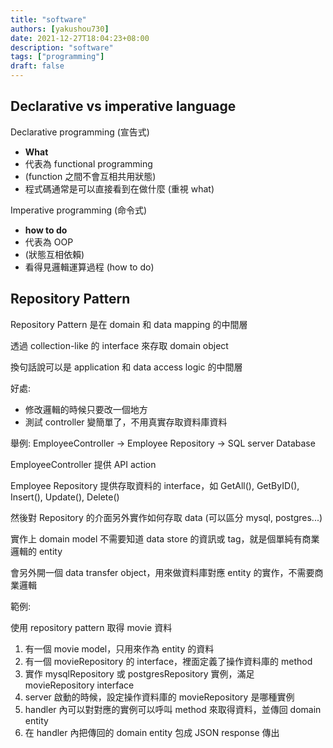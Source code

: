 ```yaml
---
title: "software"
authors: [yakushou730]
date: 2021-12-27T18:04:23+08:00
description: "software"
tags: ["programming"]
draft: false
---
```


## Declarative vs imperative language
Declarative programming (宣告式)
- **What**
- 代表為 functional programming
- (function 之間不會互相共用狀態)
- 程式碼通常是可以直接看到在做什麼 (重視 what)
 
Imperative programming (命令式)
- **how to do**
- 代表為 OOP 
- (狀態互相依賴)
- 看得見邏輯運算過程 (how to do)

## Repository Pattern
Repository Pattern 是在 domain 和 data mapping 的中間層

透過 collection-like 的 interface 來存取 domain object

換句話說可以是 application 和 data access logic 的中間層

好處:
- 修改邏輯的時候只要改一個地方
- 測試 controller 變簡單了，不用真實存取資料庫資料

舉例:
EmployeeController -> Employee Repository -> SQL server Database

EmployeeController 提供 API action

Employee Repository 提供存取資料的 interface，如 GetAll(), GetByID(), Insert(), Update(), Delete()

然後對 Repository 的介面另外實作如何存取 data (可以區分 mysql, postgres...)

實作上 domain model 不需要知道 data store 的資訊或 tag，就是個單純有商業邏輯的 entity

會另外開一個 data transfer object，用來做資料庫對應 entity 的實作，不需要商業邏輯

範例:

使用 repository pattern 取得 movie 資料
1. 有一個 movie model，只用來作為 entity 的資料
2. 有一個 movieRepository 的 interface，裡面定義了操作資料庫的 method
3. 實作 mysqlRepository 或 postgresRepository 實例，滿足 movieRepository interface
4. server 啟動的時候，設定操作資料庫的 movieRepository 是哪種實例
5. handler 內可以對對應的實例可以呼叫 method 來取得資料，並傳回 domain entity
6. 在 handler 內把傳回的 domain entity 包成 JSON response 傳出




